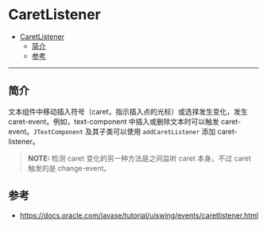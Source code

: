 # CaretListener

- [CaretListener](#caretlistener)
  - [简介](#简介)
  - [参考](#参考)

***

## 简介

文本组件中移动插入符号（caret，指示插入点的光标）或选择发生变化，发生 caret-event。例如，text-component 中插入或删除文本时可以触发 caret-event。`JTextComponent` 及其子类可以使用 `addCaretListener` 添加 caret-listener。

> **NOTE:** 检测 caret 变化的另一种方法是之间监听 caret 本身。不过 caret 触发的是 change-event。



## 参考

- https://docs.oracle.com/javase/tutorial/uiswing/events/caretlistener.html